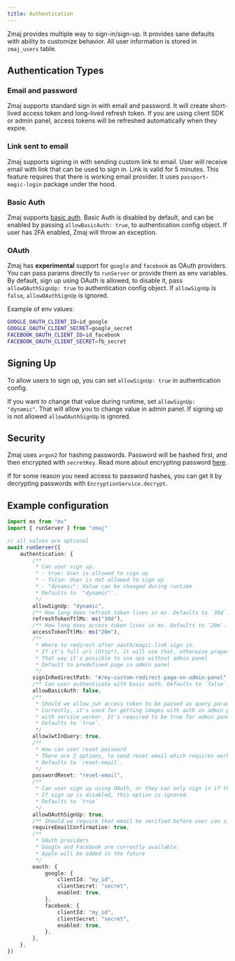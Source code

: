 ```yaml
---
title: Authentication
---
```


Zmaj provides multiple way to sign-in/sign-up. It provides sane defaults with ability to customize behavior.
All user information is stored in `zmaj_users` table.

## Authentication Types

### Email and password

Zmaj supports standard sign in with email and password.
It will create short-lived access token and long-lived refresh token.
If you are using client SDK or admin panel, access tokens will be refreshed automatically when they expire.

### Link sent to email

Zmaj supports signing in with sending custom link to email. User will receive email with link
that can be used to sign in. Link is valid for 5 minutes.
This feature requires that there is working email provider.
It uses `passport-magic-login` package under the hood.

### Basic Auth

Zmaj supports [basic auth](https://en.wikipedia.org/wiki/Basic_access_authentication).
Basic Auth is disabled by default, and can be enabled by passing `allowBasicAuth: true`, to authentication config
object.
If user has 2FA enabled, Zmaj will throw an exception.

### OAuth

Zmaj has **experimental** support for `google` and `facebook` as OAuth providers.
You can pass params directly to `runServer` or provide them as env variables.
By default, sign up using OAuth is allowed, to disable it, pass `allowOAuthSignUp: true` to authentication
config object. If `allowSignUp` is `false`, `allowOAuthSignUp` is ignored.

Example of env values:

```bash
GOOGLE_OAUTH_CLIENT_ID=id_google
GOOGLE_OAUTH_CLIENT_SECRET=google_secret
FACEBOOK_OAUTH_CLIENT_ID=id_facebook
FACEBOOK_OAUTH_CLIENT_SECRET=fb_secret
```

<!-- ### OIDC

Zmaj has **experimental** support for OpenID Connect.
It uses [openid-client](https://github.com/panva/node-openid-client) under the hood.
You can pass providers either as env variables or directly to `runServer`.

Example OIDC providers. It uses same type of specifying multiple groups as storage providers:

```bash
OIDC_PROVIDERS=MY_DOMAIN,HELLO
#
OIDC_PROVIDERS__HELLO__NAME=ProviderHello
OIDC_PROVIDERS__HELLO__CLIENT_ID=some-id
OIDC_PROVIDERS__HELLO__CLIENT_SECRET=some-secret
OIDC_PROVIDERS__HELLO__ENABLED=true
#
OIDC_PROVIDERS__MY_DOMAIN__NAME=MY_DOMAIN_1
OIDC_PROVIDERS__MY_DOMAIN__CLIENT_ID=some-id
OIDC_PROVIDERS__MY_DOMAIN__CLIENT_SECRET=some-secret
OIDC_PROVIDERS__MY_DOMAIN__ENABLED=false
``` -->

## Signing Up

To allow users to sign up, you can set `allowSignUp: true` in authentication config.

If you want to change that value during runtime, set `allowSignUp: "dynamic"`.
That will allow you to change value in admin panel. If signing up is not allowed `allowOAuthSignUp` is ignored.

## Security

Zmaj uses `argon2` for hashing passwords. Password will be hashed first, and then encrypted with `secretKey`.
Read more about encrypting password [here](https://cheatsheetseries.owasp.org/cheatsheets/Password_Storage_Cheat_Sheet.html#peppering).

<!-- You can disable encrypting password, by passing `encryptPasswordHash: false` to authentication config,
but it's not recommended. -->

If for some reason you need access to password hashes, you can get it by decrypting passwords with `EncryptionService.decrypt`.

## Example configuration

```ts
import ms from "ms"
import { runServer } from "zmaj"

// all values are optional
await runServer({
	authentication: {
		/**
		 * Can user sign up.
		 * - true: User is allowed to sign up
		 * - false: User is not allowed to sign up
		 * - "dynamic": Value can be changed during runtime
		 * Defaults to `"dynamic"`.
		 */
		allowSignUp: "dynamic",
		/** How long does refresh token lives in ms. Defaults to `30d`.*/
		refreshTokenTtlMs: ms("30d"),
		/** How long does access token lives in ms. Defaults to `20m`. */
		accessTokenTtlMs: ms("20m"),
		/**
		 * Where to redirect after oauth/magic-link sign in.
		 * If it's full url (http*), it will use that, otherwise prepend admin panel url
		 * That way it's possible to use api without admin panel
		 * Default to predefined page in admin panel
		 */
		signInRedirectPath: "#/my-custom-redirect-page-on-admin-panel",
		/** Can user authenticate with basic auth. Defaults to `false`. */
		allowBasicAuth: false,
		/**
		 * Should we allow jwt access token to be passed as query param.
		 * Currently, it's used for getting images with auth in admin panel, but in the future it should be done
		 * with service worker. It's required to be true for admin panel to show restricted images
		 * Defaults to `true`.
		 */
		allowJwtInQuery: true,
		/**
		 * How can user reset password
		 * There are 2 options, to send reset email which requires working email provider, and forbidden
		 * Defaults to `reset-email`.
		 */
		passwordReset: "reset-email",
		/**
		 * Can user sign up using OAuth, or they can only sign in if they already have account.
		 * If sign up is disabled, this option is ignored.
		 * Defaults to `true`
		 */
		allowOAuthSignUp: true,
		/** Should we require that email be verified before user can sign in. Defaults to `true`. */
		requireEmailConfirmation: true,
		/**
		 * OAuth providers
		 * Google and Facebook are currently available.
		 * Apple will be added in the future
		 */
		oauth: {
			google: {
				clientId: "my_id",
				clientSecret: "secret",
				enabled: true,
			},
			facebook: {
				clientId: "my_id",
				clientSecret: "secret",
				enabled: true,
			},
		},
	},
})
```
